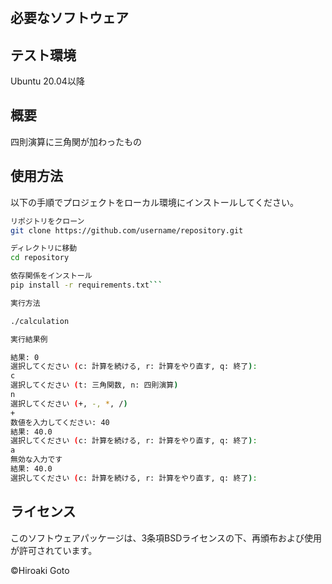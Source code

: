 # 

## 必要なソフトウェア

## テスト環境
Ubuntu 20.04以降

## 概要

四則演算に三角関が加わったもの

## 使用方法

以下の手順でプロジェクトをローカル環境にインストールしてください。

```bash
リポジトリをクローン
git clone https://github.com/username/repository.git

ディレクトリに移動
cd repository

依存関係をインストール
pip install -r requirements.txt```

実行方法

./calculation

実行結果例

結果: 0
選択してください (c: 計算を続ける, r: 計算をやり直す, q: 終了):
c
選択してください (t: 三角関数, n: 四則演算)
n
選択してください (+, -, *, /)
+
数値を入力してください: 40
結果: 40.0
選択してください (c: 計算を続ける, r: 計算をやり直す, q: 終了):
a
無効な入力です
結果: 40.0
選択してください (c: 計算を続ける, r: 計算をやり直す, q: 終了):
```

## ライセンス

このソフトウェアパッケージは、3条項BSDライセンスの下、再頒布および使用が許可されています。

©Hiroaki Goto
